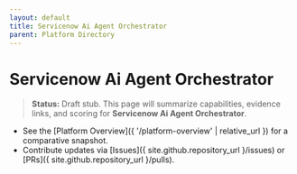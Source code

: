 ```yaml
---
layout: default
title: Servicenow Ai Agent Orchestrator
parent: Platform Directory
---
```


# Servicenow Ai Agent Orchestrator

> **Status:** Draft stub. This page will summarize capabilities, evidence links, and scoring for **Servicenow Ai Agent Orchestrator**.

- See the [Platform Overview]({ '/platform-overview' | relative_url }) for a comparative snapshot.
- Contribute updates via [Issues]({ site.github.repository_url }/issues) or [PRs]({ site.github.repository_url }/pulls).
